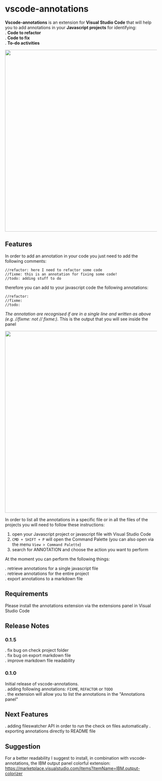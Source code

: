 # vscode-annotations

__Vscode-annotations__ is an extension for __Visual Studio Code__ that will help you to add annotations in your __Javascript projects__ for identifying:   
. __Code to refactor__   
. __Code to fix__    
. __To-do activities__   

<img src="https://s3.eu-west-2.amazonaws.com/mezzalab-personal/vscode-annotations-palette.png" width="600">

## Features

In order to add an annotation in your code you just need to add the following comments:

`//refactor: here I need to refactor some code`   
`//fixme: this is an annotation for fixing some code!`   
`//todo: adding stuff to do`   

therefore you can add to your javascript code the following annotations:

`//refactor:`   
`//fixme:`   
`//todo:`   

*The annotation are recognised if are in a single line and written as above (e.g. //fixme: not // fixme:).*
This is the output that you will see inside the panel

<img src="https://s3.eu-west-2.amazonaws.com/mezzalab-personal/vscode-annotations-panel.png" width="600">

In order to list all the annotations in a specific file or in all the files of the projects you will need to follow these instructions:

1. open your Javascript project or javascript file with Visual Studio Code     
2. `CMD + SHIFT + P` will open the Command Palette (you can also open via the menu `View > Command Palette`)    
3. search for ANNOTATION and choose the action you want to perform

At the moment you can perform the following things:

. retrieve annotations for a single javascript file    
. retrieve annotations for the entire project    
. export annotations to a markdown file 

## Requirements   

Please install the annotations extension via the extensions panel in Visual Studio Code     

## Release Notes

### __0.1.5__

. fix bug on check project folder    
. fix bug on export markdown file    
. improve markdown file readability

### __0.1.0__

Initial release of vscode-annotations.    
. adding following annotations: `FIXME`, `REFACTOR` or `TODO`    
. the extension will allow you to list the annotations in the "Annotations panel"    

## Next Features   

. adding fileswatcher API in order to run the check on files automatically
. exporting annotations directly to README file   

## Suggestion

For a better readability I suggest to install, in combination with vscode-annotations, the IBM output panel colorful extension: https://marketplace.visualstudio.com/items?itemName=IBM.output-colorizer
